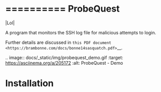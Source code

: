 ==========
ProbeQuest
==========
|Lol|

A program that monitors the SSH log file for malicious attempts to login.


Further details are discussed in `this PDF document
<https://brambonne.com/docs/bonne14sasquatch.pdf>`__.

.. image:: docs/_static/img/probequest_demo.gif
   :target: https://asciinema.org/a/205172
   :alt: ProbeQuest - Demo

Installation
============
